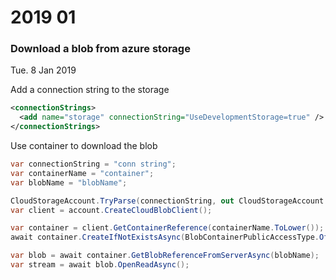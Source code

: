 # 2019 01

### Download a blob from azure storage

Tue. 8 Jan 2019

Add a connection string to the storage

```xml
<connectionStrings>
  <add name="storage" connectionString="UseDevelopmentStorage=true" />
</connectionStrings>

```

Use container to download the blob

```csharp
var connectionString = "conn string";
var containerName = "container";
var blobName = "blobName";

CloudStorageAccount.TryParse(connectionString, out CloudStorageAccount account)
var client = account.CreateCloudBlobClient();

var container = client.GetContainerReference(containerName.ToLower());
await container.CreateIfNotExistsAsync(BlobContainerPublicAccessType.Off, null, null, cancellationToken);

var blob = await container.GetBlobReferenceFromServerAsync(blobName);
var stream = await blob.OpenReadAsync();

```

